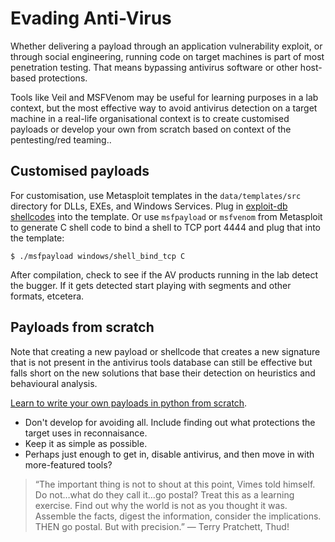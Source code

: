 # Evading Anti-Virus

Whether delivering a payload through an application vulnerability exploit, or through social engineering, running code 
on target machines is part of most penetration testing. That means bypassing antivirus software or other host-based 
protections. 

Tools like Veil and MSFVenom may be useful for learning purposes in a lab context, but the most effective way to avoid 
antivirus detection on a target machine in a real-life organisational context is to create customised payloads or 
develop your own from scratch based on context of the pentesting/red teaming..

## Customised payloads

For customisation, use Metasploit templates in the `data/templates/src` directory for DLLs, EXEs, and Windows Services.
Plug in [exploit-db shellcodes](https://www.exploit-db.com/shellcodes) into the template. Or use `msfpayload` or 
`msfvenom` from Metasploit to generate C shell code to bind a shell to TCP port 4444 and plug that into the template:
	
	$ ./msfpayload windows/shell_bind_tcp C

After compilation, check to see if the AV products running in the lab detect the bugger. If it gets detected start 
playing with segments and other formats, etcetera.

## Payloads from scratch

Note that creating a new payload or shellcode that creates a new signature that is not present in the antivirus tools 
database can still be effective but falls short on the new solutions that base their detection on heuristics 
and behavioural analysis.

[Learn to write your own payloads in python from scratch](https://github.com/tymyrddin/nirridit). 

* Don't develop for avoiding all. Include finding out what protections the target uses in reconnaisance.
* Keep it as simple as possible. 
* Perhaps just enough to get in, disable antivirus, and then move in with more-featured tools?

> “The important thing is not to shout at this point, Vimes told himself. Do not…what do they call it…go postal? 
> Treat this as a learning exercise. Find out why the world is not as you thought it was. Assemble the facts, digest 
> the information, consider the implications. THEN go postal. But with precision.” ― Terry Pratchett, Thud! 